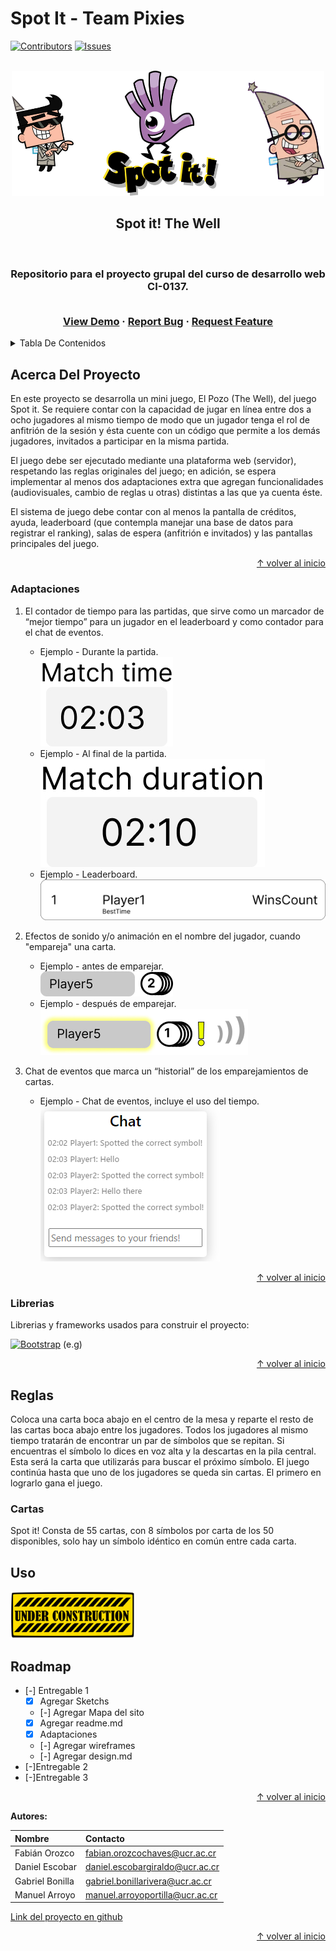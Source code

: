 # Spot It - Team Pixies

[![Contributors][contributors-shield]][contributors-url]
[![Issues][issues-shield]][issues-url]

<!-- PROJECT LOGO -->
<br />
<div align="center">
  <a href="https://github.com/DanielEscobar19/spot_it_pixiese">
    <img src="resources/Spotit_pixies.jpg" alt="Logo" width="500" height="200">
  </a>

  <h2 align="center">Spot it! The Well</h3>
  <br>
  <h3 align="center">
  Repositorio para el proyecto grupal del curso de desarrollo web CI-0137.
  </p>
  <p align="center">
    <br />
    <a href="https://png.pngitem.com/pimgs/s/207-2073499_translate-platform-from-english-to-spanish-work-in.png">View Demo</a>
    ·
    <a href="https://github.com/DanielEscobar19/spot_it_pixies/issues">Report Bug</a>
    ·
    <a href="https://github.com/DanielEscobar19/spot_it_pixies/issues">Request Feature</a>
  </p>
</div>

<!-- TABLE OF CONTENTS -->
<details>
  <summary>Tabla De Contenidos</summary>
  <ol>
    <li>
      <a href="#acerca-del-proyecto">Acerca Del Proyecto</a>
      <ul>
        <li><a href="#adaptaciones">Adaptaciones</a></li>
        <li><a href="#librerias">Librerias</a></li>
      </ul>
    </li>
    <li>
      <a href="#reglas">Reglas</a>
      <ul>
        <li><a href="#cartas">Cartas</a></li>
      </ul>
    </li>
    <li><a href="#uso">Uso</a></li>
    <li><a href="#roadmap">Roadmap</a></li>
    <li><a href="#licencia">Licencia</a></li>
    <li><a href="#contacto">Contacto</a></li>
  </ol>
</details>

<!-- ABOUT THE PROJECT -->
## Acerca Del Proyecto

En este proyecto se desarrolla un mini juego, El Pozo (The Well), del juego Spot it. Se requiere contar con la capacidad de jugar en línea entre dos a ocho jugadores al mismo tiempo de modo que un jugador tenga el rol de anfitrión de la sesión y ésta cuente con un código que permite a los demás jugadores, invitados a participar en la misma partida.

El juego debe ser ejecutado mediante una plataforma web (servidor), respetando las reglas originales del juego; en adición, se espera implementar al menos dos adaptaciones extra que agregan funcionalidades (audiovisuales, cambio de reglas u otras) distintas a las que ya cuenta éste.

El sistema de juego debe contar con al menos la pantalla de créditos, ayuda, leaderboard (que contempla manejar una base de datos para registrar el ranking), salas de espera (anfitrión e invitados) y las pantallas principales del juego.

<p align="right"><a href="#spot-it-pixies">↑ volver al inicio</a></p>

### Adaptaciones

1. El contador de tiempo para las partidas, que sirve como un marcador de “mejor tiempo” para un jugador en el leaderboard y como contador para el chat de eventos.
   - Ejemplo - Durante la partida.  
   ![img](design/img/adap_MatchTime.jpg)
   - Ejemplo - Al final de la partida.  
   ![img](design/img/adap_MatchDuration.jpg)
   - Ejemplo - Leaderboard.  
   ![img](design/img/adap_BestTime.png)

2. Efectos de sonido y/o animación en el nombre del jugador, cuando "empareja" una carta.
   - Ejemplo - antes de emparejar.  
   ![img](design/img/adap_Spotit-Before.jpg)
   - Ejemplo - después de emparejar.  
   ![img](design/img/adap_Spotit-After.jpg)

3. Chat de eventos que marca un “historial” de los emparejamientos de cartas.
   - Ejemplo - Chat de eventos, incluye el uso del tiempo.  
   ![img](design/img/adapt_eventsChat.png)

<p align="right"><a href="#spot-it-pixies">↑ volver al inicio</a></p>

### Librerias

Librerias y frameworks usados para construir el proyecto:

[![Bootstrap][Bootstrap.com]][Bootstrap-url] (e.g)

<p align="right"><a href="#spot-it-pixies">↑ volver al inicio</a></p>

<!-- GETTING STARTED -->
## Reglas

Coloca una carta boca abajo en el centro de la mesa y reparte el resto de las cartas boca abajo entre los jugadores. Todos los jugadores al mismo tiempo tratarán de encontrar un par de símbolos que se repitan. Si encuentras el símbolo lo dices en voz alta y la descartas en la pila central. Esta será la carta que utilizarás para buscar el próximo símbolo. El juego continúa hasta que uno de los jugadores se queda sin cartas. El primero en lograrlo gana el juego.

### Cartas

Spot it! Consta de 55 cartas, con 8 símbolos por carta de los 50 disponibles, solo hay un símbolo idéntico en común entre cada carta.

<!-- USAGE EXAMPLES -->
## Uso

<img src="resources/under-construction.png" alt="under construction" width="200" height="75">

<!-- ROADMAP -->
## Roadmap

- [-] Entregable 1
  - [x] Agregar Sketchs
  - [-]  Agregar Mapa del sito
  - [x] Agregar readme.md
  - [x] Adaptaciones
  - [-] Agregar wireframes
  - [-] Agregar design.md
- [-]Entregable 2
- [-]Entregable 3

<p align="right"><a href="#spot-it-pixies">↑ volver al inicio</a></p>

<!-- CONTACT -->
**Autores:**

| Nombre               | Contacto                        |
| :---                 | :---                            |
| Fabián Orozco        | fabian.orozcochaves@ucr.ac.cr   |
| Daniel Escobar       | daniel.escobargiraldo@ucr.ac.cr |
| Gabriel Bonilla      | gabriel.bonillarivera@ucr.ac.cr |
| Manuel Arroyo        | manuel.arroyoportilla@ucr.ac.cr |

[Link del proyecto en github](https://github.com/DanielEscobar19/spot_it_pixies)

<p align="right"><a href="#spot-it-pixies">↑ volver al inicio</a></p>

<!-- MARKDOWN LINKS & IMAGES -->
<!-- https://www.markdownguide.org/basic-syntax/#reference-style-links -->
[contributors-shield]: https://img.shields.io/badge/Contributors-4-green?style=for-the-badge
[contributors-url]: https://github.com/DanielEscobar19/spot_it_pixies/graphs/contributors
[issues-shield]: https://img.shields.io/badge/Issues-0-orange?style=for-the-badge
[issues-url]: https://github.com/DanielEscobar19/spot_it_pixies/issues
[license-shield]: https://img.shields.io/badge/License-MIT-blue?style=for-the-badge
[license-url]: /resources/License.txt

[Bootstrap.com]: https://img.shields.io/badge/Bootstrap-563D7C?style=for-the-badge&logo=bootstrap&logoColor=white
[Bootstrap-url]: https://getbootstrap.com